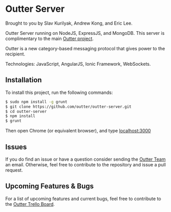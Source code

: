 Outter Server 
=============

Brought to you by Slav Kurilyak, Andrew Kong, and Eric Lee.

Outter Server running on NodeJS, ExpressJS, and MongoDB. This server is complimentary to the main [Outter project](https://github.com/outter/outter).

Outter is a new category-based messaging protocol that gives power to the recipient.

Technologies: JavaScript, AngularJS, Ionic Framework, WebSockets.

## Installation

To install this project, run the following commands:

```bash
$ sudo npm install -g grunt
$ git clone https://github.com/outter/outter-server.git
$ cd outter-server
$ npm install
$ grunt
```

Then open Chrome (or equivalent browser), and type [localhost:3000](localhost:3000)

## Issues
If you do find an issue or have a question consider sending the [Outter Team](mailto:dev@outter.io) an email. Otherwise, feel free to contribute to the repository and issue a pull request.

## Upcoming Features & Bugs
For a list of upcoming features and current bugs, feel free to contribute to the [Outter Trello Board](https://trello.com/b/diGxG95r/outter).